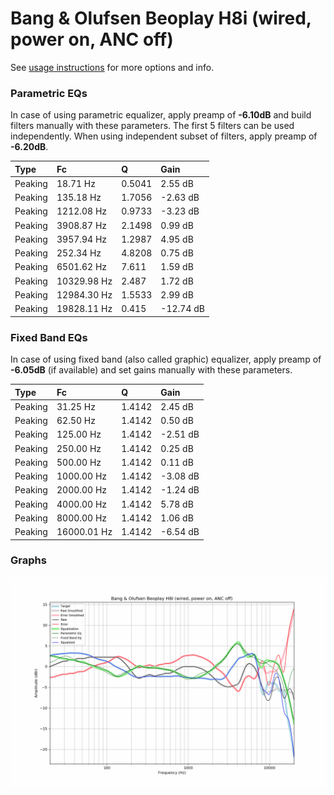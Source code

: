 # Bang & Olufsen Beoplay H8i (wired, power on, ANC off)
See [usage instructions](https://github.com/jaakkopasanen/AutoEq#usage) for more options and info.

### Parametric EQs
In case of using parametric equalizer, apply preamp of **-6.10dB** and build filters manually
with these parameters. The first 5 filters can be used independently.
When using independent subset of filters, apply preamp of **-6.20dB**.

| Type    | Fc          |      Q | Gain      |
|:--------|:------------|:-------|:----------|
| Peaking | 18.71 Hz    | 0.5041 | 2.55 dB   |
| Peaking | 135.18 Hz   | 1.7056 | -2.63 dB  |
| Peaking | 1212.08 Hz  | 0.9733 | -3.23 dB  |
| Peaking | 3908.87 Hz  | 2.1498 | 0.99 dB   |
| Peaking | 3957.94 Hz  | 1.2987 | 4.95 dB   |
| Peaking | 252.34 Hz   | 4.8208 | 0.75 dB   |
| Peaking | 6501.62 Hz  | 7.611  | 1.59 dB   |
| Peaking | 10329.98 Hz | 2.487  | 1.72 dB   |
| Peaking | 12984.30 Hz | 1.5533 | 2.99 dB   |
| Peaking | 19828.11 Hz | 0.415  | -12.74 dB |

### Fixed Band EQs
In case of using fixed band (also called graphic) equalizer, apply preamp of **-6.05dB**
(if available) and set gains manually with these parameters.

| Type    | Fc          |      Q | Gain     |
|:--------|:------------|:-------|:---------|
| Peaking | 31.25 Hz    | 1.4142 | 2.45 dB  |
| Peaking | 62.50 Hz    | 1.4142 | 0.50 dB  |
| Peaking | 125.00 Hz   | 1.4142 | -2.51 dB |
| Peaking | 250.00 Hz   | 1.4142 | 0.25 dB  |
| Peaking | 500.00 Hz   | 1.4142 | 0.11 dB  |
| Peaking | 1000.00 Hz  | 1.4142 | -3.08 dB |
| Peaking | 2000.00 Hz  | 1.4142 | -1.24 dB |
| Peaking | 4000.00 Hz  | 1.4142 | 5.78 dB  |
| Peaking | 8000.00 Hz  | 1.4142 | 1.06 dB  |
| Peaking | 16000.01 Hz | 1.4142 | -6.54 dB |

### Graphs
![](./Bang%20&%20Olufsen%20Beoplay%20H8i%20(wired,%20power%20on,%20ANC%20off).png)